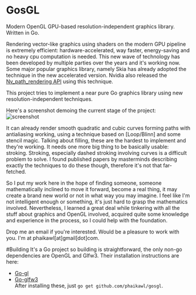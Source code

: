 GosGL
=====
  
Modern OpenGL GPU-based resolution-independent graphics library. Written in Go.  
  
Rendering vector-like graphics using shaders on the modern GPU pipeline is extremely efficient: hardware-accelerated, way faster, energy-saving and no heavy cpu computation is needed. This new wave of technology has been developed by multiple parties over the years and it's working now. Some major popular graphics library, namely Skia has already adopted the technique in the new accelerated version. Nvidia also released the [Nv_path_rendering API](https://developer.nvidia.com/nv-path-rendering) using this technique.

This project tries to implement a near pure Go graphics library using new resolution-independent techniques.
  
Here's a screenshot demoing the current stage of the project:  
![screenshot](http://s22.postimg.org/vbu6ub40h/Screenshot_from_2014_05_04_18_53_49.png)  

It can already render smooth quadratic and cubic curves forming paths with antialiasing working, using a technique based on [Loop/Blinn] and some stencil magic. Talking about filling, these are the hardest to implement and they're working. It needs one more big thing to be basically usable: stroking. Stroking, especially dashed stroking involving curves is a difficult problem to solve. I found published papers by masterminds describing exactly the techniques to do these though, therefore it's not that far-fetched.  
    
So I put my work here in the hope of finding someone, someone mathematically inclined to move it forward, become a real thing, it may create a brand new world or not in what way you may imagine. I feel like I'm not intelligent enough or something, it's just hard to grasp the mathematics involved. Nevertheless, I learned a great deal while tinkering with all the stuff about graphics and OpenGL involved, acquired quite some knowledge and experience in the process, so I could help with the foundation.

Drop me an email if you're interested. Would be a pleasure to work with you.
I'm at phaikawl[at]gmail[dot]com.

#Building
It's a Go project so building is straightforward, the only non-go dependencies are OpenGL and Glfw3.
Their installation instructions are here:
* [Go-gl](https://github.com/go-gl/gl)
* [Go-glfw3](https://github.com/go-gl/glfw3)  
After installing these, just `go get github.com/phaikawl/gosgl`.
